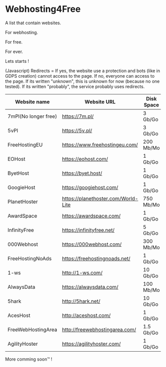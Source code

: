# Webhosting4Free

A list that contain websites.

For webhosting.

For free.

For ever.

Lets starts !

(Javascript) Redirects = If yes, the website use a protection and bots (like in GDPS creation) cannot access to the page.
                       If no, everyone can access to the page.
                       If its written "unknown", this is unknown for now (because no one tested).
                       If its written "probably", the service probably uses redirects.

|    Website name    |    Website URL                       |    Disk Space    |Bandwidth / month|    My rating     |Redirects|
|--------------------|--------------------------------------|------------------|-----------------|------------------|---------|
|7mPl(No longer free)|https://7m.pl/                        |3 Gb/Go           |Unlimited        |2/10              |No       |
|5vPl                |https://5v.pl/                        |3 Gb/Go           |Unlimited        |3/10              |No       |
|FreeHostingEU       |https://www.freehostingeu.com/        |200 Mb/Mo         |4 Gb/Go          |4/10              |No       |
|EOHost              |https://eohost.com/                   |1 Gb/Go           |5 Gb/Go          |5/10              |No       |
|ByetHost            |https://byet.host/                    |1 Gb/Go           |50 Gb/Go         |6/10              |Yes      |
|GoogieHost          |https://googiehost.com/               |1 Gb/Go           |100 Gb/Go        |6/10              |Unknown  |
|PlanetHoster        |https://planethoster.com/World-Lite   |750 Mb/Mo         |Unlimited        |4/10              |Unknown  |
|AwardSpace          |https://awardspace.com/               |1 Gb/Go           |5 Gb/Go          |5/10              |No       |
|InfinityFree        |https://infinityfree.net/             |5 Gb/Go           |Unlimited        |7/10              |Yes      |
|000Webhost          |https://000webhost.com/               |300 Mb/Mo         |3 Gb/Go          |5/10              |No       |
|FreeHostingNoAds    |https://freehostingnoads.net/         |1 Gb/Go           |5 Gb/Go          |5/10              |No       |
|1-ws                |http://1-ws.com/                      |10 Gb/Go          |Unlimited        |6/10              |Yes      |
|AlwaysData          |https://alwaysdata.com/               |100 Mb/Mo         |Unlimited        |7/10              |No       |
|5hark               |http://5hark.net/                     |10 Gb/Go          |100 Gb/Go        |6/10              |Yes      |
|AcesHost            |http://aceshost.com/                  |1 Gb/Go           |5 Gb/Go          |6/10              |No       |
|FreeWebHostingArea  |http://freewebhostingarea.com/        |1.5 Gb/Go         |Unlimited        |8/10              |No       |
|AgilityHoster       |https://agilityhoster.com/            |1 Gb/Go           |5 Gb/Go          |6/10              |No       |


More comming soon™ !
